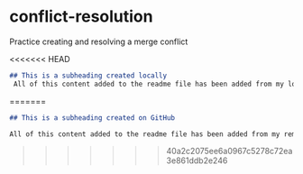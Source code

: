 # conflict-resolution
Practice creating and resolving a merge conflict

<<<<<<< HEAD
```md
## This is a subheading created locally
 All of this content added to the readme file has been added from my local Git repository.
 ```
=======
  ```md
  ## This is a subheading created on GitHub

  All of this content added to the readme file has been added from my remote GitHub repository.
  ```
>>>>>>> 40a2c2075ee6a0967c5278c72ea3e861ddb2e246
